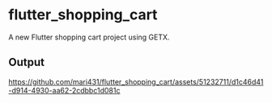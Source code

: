 # flutter_shopping_cart

A new Flutter shopping cart  project using GETX.

## Output

https://github.com/mari431/flutter_shopping_cart/assets/51232711/d1c46d41-d914-4930-aa62-2cdbbc1d081c


